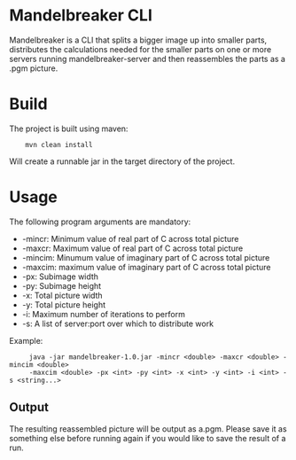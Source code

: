 # Mandelbreaker CLI
Mandelbreaker is a CLI that splits a bigger image up into smaller parts,
distributes the calculations needed for the smaller parts on one or more
servers running mandelbreaker-server and then reassembles the parts as a .pgm picture.

# Build
The project is built using maven:
~~~
    mvn clean install
~~~
Will create a runnable jar in the target directory of the project.

# Usage
The following program arguments are mandatory:
* -mincr: Minimum value of real part of C across total picture
* -maxcr: Maximum value of real part of C across total picture
* -mincim: Minumum value of imaginary part of C across total picture
* -maxcim: maximum value of imaginary part of C across total picture
* -px: Subimage width
* -py: Subimage height
* -x: Total picture width
* -y: Total picture height
* -i: Maximum number of iterations to perform
* -s: A list of server:port over which to distribute work

Example: 
~~~
     java -jar mandelbreaker-1.0.jar -mincr <double> -maxcr <double> -mincim <double> 
     -maxcim <double> -px <int> -py <int> -x <int> -y <int> -i <int> -s <string...>
~~~

## Output
The resulting reassembled picture will be output as a.pgm. Please save it as something else before running again if you 
would like to save the result of a run.
